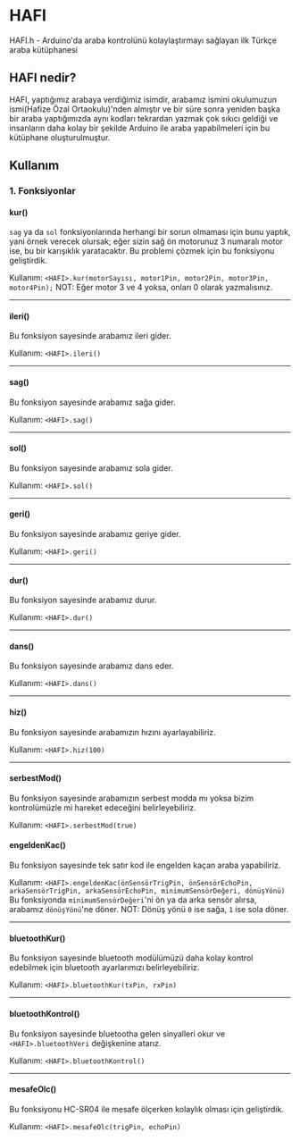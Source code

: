 # HAFI
HAFI.h - Arduino'da araba kontrolünü kolaylaştırmayı sağlayan ilk Türkçe araba kütüphanesi

## HAFI nedir?

HAFI, yaptığımız arabaya verdiğimiz isimdir, arabamız ismini okulumuzun ismi(Hafize Özal Ortaokulu)'nden almıştır ve bir süre sonra yeniden başka bir araba yaptığımızda aynı kodları tekrardan yazmak çok sıkıcı geldiği ve insanların daha kolay bir şekilde Arduino ile araba yapabilmeleri için bu kütüphane oluşturulmuştur.

## Kullanım

### 1. Fonksiyonlar

#### kur()
`sag` ya da `sol` fonksiyonlarında herhangi bir sorun olmaması için bunu yaptık, yani örnek verecek olursak; eğer sizin sağ ön motorunuz 3 numaralı motor ise, bu bir karışıklık yaratacaktır. Bu problemi çözmek için bu fonksiyonu geliştirdik.

Kullanım: `<HAFI>.kur(motorSayısı, motor1Pin, motor2Pin, motor3Pin, motor4Pin);`
NOT: Eğer motor 3 ve 4 yoksa, onları 0 olarak yazmalısınız.

<hr>

#### ileri()
Bu fonksiyon sayesinde arabamız ileri gider.

Kullanım: `<HAFI>.ileri()`

<hr>

#### sag()
Bu fonksiyon sayesinde arabamız sağa gider.

Kullanım: `<HAFI>.sag()`

<hr>

#### sol()
Bu fonksiyon sayesinde arabamız sola gider.

Kullanım: `<HAFI>.sol()`

<hr>

#### geri()
Bu fonksiyon sayesinde arabamız geriye gider.

Kullanım: `<HAFI>.geri()`

<hr>

#### dur()
Bu fonksiyon sayesinde arabamız durur.

Kullanım: `<HAFI>.dur()`

<hr>

#### dans()
Bu fonksiyon sayesinde arabamız dans eder.

Kullanım: `<HAFI>.dans()`

<hr>

#### hiz()
Bu fonksiyon sayesinde arabamızın hızını ayarlayabiliriz.

Kullanım: `<HAFI>.hiz(100)`

<hr>

#### serbestMod()
Bu fonksiyon sayesinde arabamızın serbest modda mı yoksa bizim kontrolümüzle mi hareket edeceğini belirleyebiliriz.

Kullanım: `<HAFI>.serbestMod(true)`

</hr>

#### engeldenKac()
Bu fonksiyon sayesinde tek satır kod ile engelden kaçan araba yapabiliriz.

Kullanım: `<HAFI>.engeldenKac(önSensörTrigPin, önSensörEchoPin, arkaSensörTrigPin, arkaSensörEchoPin, minimumSensörDeğeri, dönüşYönü)`
Bu fonksiyonda `minimumSensörDeğeri`'ni ön ya da arka sensör alırsa, arabamız `dönüşYönü`'ne döner.
NOT: Dönüş yönü `0` ise sağa, `1` ise sola döner.

<hr>

#### bluetoothKur()
Bu fonksiyon sayesinde bluetooth modülümüzü daha kolay kontrol edebilmek için bluetooth ayarlarımızı belirleyebiliriz.

Kullanım: `<HAFI>.bluetoothKur(txPin, rxPin)`

<hr>

#### bluetoothKontrol()
Bu fonksiyon sayesinde bluetootha gelen sinyalleri okur ve `<HAFI>.bluetoothVeri` değişkenine atarız.

Kullanım: `<HAFI>.bluetoothKontrol()`

<hr>

#### mesafeOlc()
Bu fonksiyonu HC-SR04 ile mesafe ölçerken kolaylık olması için geliştirdik.

Kullanım: `<HAFI>.mesafeOlc(trigPin, echoPin)`
